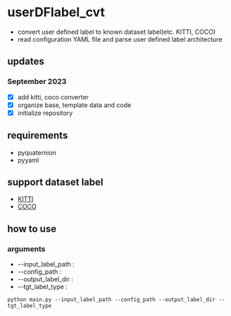 # userDFlabel_cvt
- convert user defined label to known dataset label(etc. KITTI, COCO)
- read configuration YAML file and parse user defined label architecture
## updates
### September 2023
- [x] add kitti, coco converter
- [x] organize base, template data and code
- [x] initialize repository
## requirements
- pyquaternion
- pyyaml
## support dataset label
- [KITTI](https://www.cvlibs.net/datasets/kitti/eval_object.php?obj_benchmark=3d)
- [COCO](https://cocodataset.org/#download)
## how to use

### arguments
- --input_label_path :  
- --config_path :
- --output_label_dir :
- --tgt_label_type :
```commandline
python main.py --input_label_path --config_path --output_label_dir --tgt_label_type 
```
